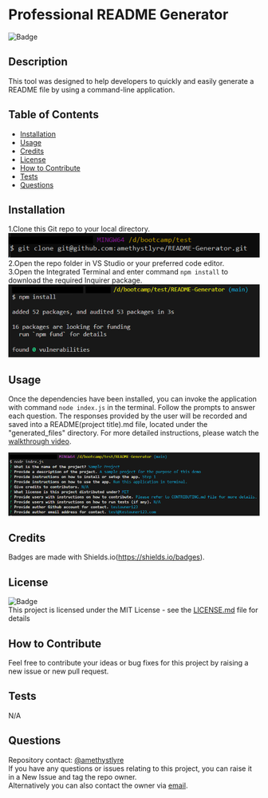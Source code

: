 # Professional README Generator
![Badge](https://img.shields.io/badge/License-MIT-yellow)
    
## Description
    
This tool was designed to help developers to quickly and easily generate a README file by using a command-line application.
    
## Table of Contents
    
- [Installation](#installation)
- [Usage](#usage)
- [Credits](#credits)
- [License](#license)
- [How to Contribute](#how-to-contribute)
- [Tests](#tests)
- [Questions](#questions)
    
## Installation
    
1.Clone this Git repo to your local directory.<br>
![screenshot](./assets/images/Screenshot.png)<br>
2.Open the repo folder in VS Studio or your preferred code editor.<br>
3.Open the Integrated Terminal and enter command `npm install` to download the required Inquirer package.<br>
![screenshot](./assets/images/Screenshot2.png)

## Usage
    
Once the dependencies have been installed, you can invoke the application with command `node index.js` in the terminal. Follow the prompts to answer each question. The responses provided by the user will be recorded and saved into a README(project title).md file, located under the "generated_files" directory. For more detailed instructions, please watch the [walkthrough video](https://drive.google.com/file/d/136NRMjKFm9Y9jTo3piOK7BpPluPT9VCT/view?usp=sharing).<br>

![screenshot](./assets/images/Screenshot3.png)
    
## Credits
    
Badges are made with Shields.io(https://shields.io/badges).

## License
![Badge](https://img.shields.io/badge/License-MIT-yellow)<br>
This project is licensed under the MIT License - see the [LICENSE.md](license) file for details    
 
## How to Contribute
    
Feel free to contribute your ideas or bug fixes for this project by raising a new issue or new pull request.
    
## Tests
    
N/A
    
## Questions
Repository contact: [@amethystlyre](https://github.com/amethystlyre) <br>
If you have any questions or issues relating to this project, you can raise it in a New Issue and tag the repo owner.<br>
Alternatively you can also contact the owner via [email](test@example.com).
